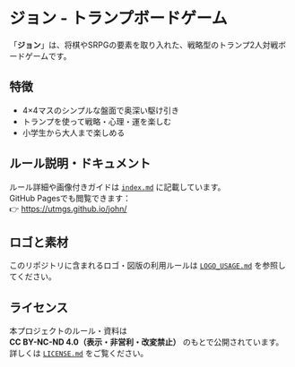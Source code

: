 # ジョン - トランプボードゲーム

「**ジョン**」は、将棋やSRPGの要素を取り入れた、戦略型のトランプ2人対戦ボードゲームです。

##  特徴

- 4×4マスのシンプルな盤面で奥深い駆け引き
- トランプを使って戦略・心理・運を楽しむ
- 小学生から大人まで楽しめる

##  ルール説明・ドキュメント

ルール詳細や画像付きガイドは [`index.md`](index.md) に記載しています。  
GitHub Pagesでも閲覧できます：  
👉 https://utmgs.github.io/john/

##  ロゴと素材

このリポジトリに含まれるロゴ・図版の利用ルールは [`LOGO_USAGE.md`](LOGO_USAGE.md) を参照してください。

## ライセンス

本プロジェクトのルール・資料は  
**CC BY-NC-ND 4.0（表示・非営利・改変禁止）** のもとで公開されています。  
詳しくは [`LICENSE.md`](LICENSE.md) をご覧ください。
